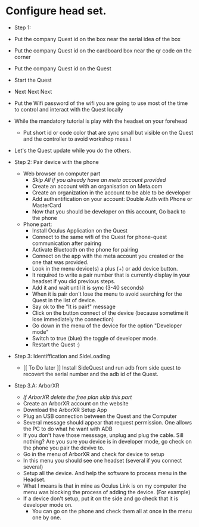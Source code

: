 


# Configure head set.

- Step 1: 
- Put the company Quest id on the box near the serial idea of the box
- Put the company Quest id on the cardboard box near the qr code on the corner
- Put the company Quest id on the Quest
- Start the Quest
- Next Next Next
- Put the Wifi password of the wifi you are going to use most of the time to control and interact with the Quest locally
- While the mandatory tutorial is play with the headset on your forehead
  - Put short id or code color that are sync small but visible on the Quest and the controller to avoid workshop mess.l
- Let's the Quest update while you do the others.

- Step 2: Pair device with the phone
  - Web browser on computer part
    - _Skip All if you already have an meta account provided_
    - Create an account with an organisation on Meta.com
    - Create an organization in the account to be able to be developer
    - Add authentification on your account: Double Auth with Phone or MasterCard
    - Now that you should be developer on this account, Go back to the phone 
  - Phone part:
    - Install Oculus Application on the Quest
    - Connect to the same wifi of the Quest for phone-quest communication after pairing
    - Activate Bluetooth on the phone for pairing
    - Connect on the app with the meta account you created or the one that was provided.
    - Look in the menu device(s) a plus (+) or add device button.
    - It required to write a pair number that is currently display in your headset if you did previous steps. 
    - Add it and wait until it is sync (3-40 seconds)
    - When it is pair don't lose the menu to avoid searching for the Quest in the list of device.
    - Say ok to the "It is pair!" message
    - Click on the button connect of the device (because sometime it lose immediately the connection)
    - Go down in the menu of the device for the option "Developer mode"
    - Switch to true (blue) the toggle of developer mode.
    - Restart the Quest :)
   
 - Step 3: Identiffication and SideLoading
   - [[ To Do later ]] Install SideQuest and run adb from side quest to recovert the serial number and the adb id of the Quest.


- Step 3.A: ArborXR
  - _If ArborXR delete the free plan skip this part_ 
  - Create an ArborXR account on the website
  - Download the ArborXR Setup App
  - Plug an USB connection between the Quest and the Computer
  - Several message should appear that request permission. One allows the PC to do what he want with ADB
  - If you don't have those messsage, unplug and plug the cable. Sill nothing? Are you sure you device is in developer mode, go check on the phone you pair the devive to.
  -  Go in the menu of ArborXR and check for device to setup
  -  In this menu you should see one headset (several if you connect several)
  -  Setup all the device. And help the software to process menu in the Headset.
    - What I means is that in mine as Oculus Link is on my computer the menu was blocking the process of adding the device. (For example)
  - If a device don't setup, put it on the side and go check that it is developer mode on.
    - You can go on the phone and check them all at once in the menu one by one.  



